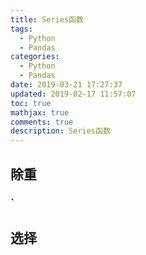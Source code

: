 ```yaml
---
title: Series函数
tags:
  - Python
  - Pandas
categories:
  - Python
  - Pandas
date: 2019-03-21 17:27:37
updated: 2019-02-17 11:57:07
toc: true
mathjax: true
comments: true
description: Series函数
---
```


##	除重

###	`

##	选择

